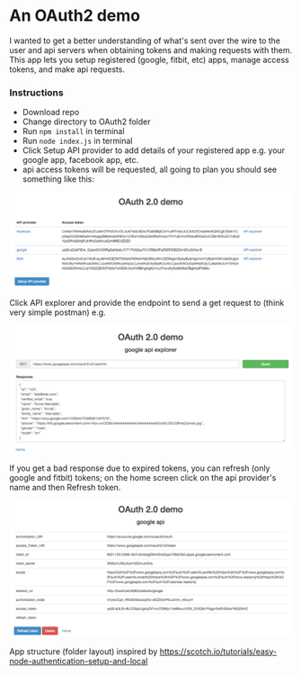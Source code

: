 # An OAuth2 demo

I wanted to get a better understanding of what's sent over the wire to the user and api servers when obtaining tokens and making requests with them. This app lets you setup registered (google, fitbit, etc) apps, manage access tokens, and make api requests.

### Instructions

- Download repo
- Change directory to OAuth2 folder
- Run `npm install` in terminal
- Run `node index.js` in terminal
- Click Setup API provider to add details of your registered app e.g. your google app, facebook app, etc.
- api access tokens will be requested, all going to plan you should see something like this:

![](images/index.png)

Click API explorer and provide the endpoint to send a get request to (think very simple postman) e.g.

![](images/apiexplorer.png)

If you get a bad response due to expired tokens, you can refresh (only google and fitbit) tokens; on the home screen click on the api provider's name and then Refresh token.

![](images/apiprovider.png)

App structure (folder layout) inspired by https://scotch.io/tutorials/easy-node-authentication-setup-and-local